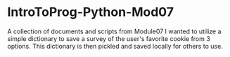 # IntroToProg-Python-Mod07
A collection of documents and scripts from Module07
I wanted to utilize a simple dictionary to save a survey of the user's favorite cookie from 3 options. 
This dictionary is then pickled and saved locally for others to use.
